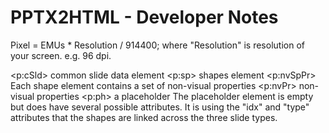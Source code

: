 PPTX2HTML - Developer Notes
==========

Pixel = EMUs * Resolution / 914400;
where "Resolution" is resolution of your screen. e.g. 96 dpi.

<p:cSld> common slide data element
  <p:sp> shapes element
    <p:nvSpPr> Each shape element contains a set of non-visual properties
      <p:nvPr> non-visual properties
	    <p:ph> a placeholder
		  The placeholder element is empty but does have several possible attributes.
		  It is using the "idx" and "type" attributes that the shapes are linked across the three slide types.
